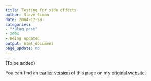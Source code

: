 ```yaml
---
title: Testing for side effects
author: Steve Simon
date: 2004-12-29
categories:
- "*Blog post"
- 2004
- Being updated
output: html_document
page_update: no
---
```


(To be added)

<!---More--->

You can find an [earlier version](http://www.pmean.com/04/SideEffects.html) of this page on my [original website](http://www.pmean.com/original_site.html).
